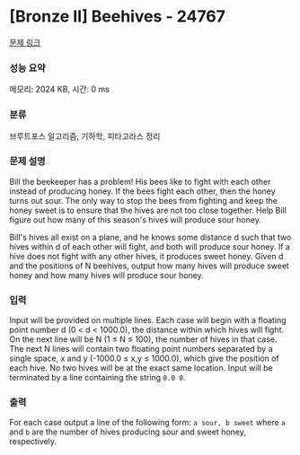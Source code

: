 # [Bronze II] Beehives - 24767 

[문제 링크](https://www.acmicpc.net/problem/24767) 

### 성능 요약

메모리: 2024 KB, 시간: 0 ms

### 분류

브루트포스 알고리즘, 기하학, 피타고라스 정리

### 문제 설명

<p>Bill the beekeeper has a problem! His bees like to fight with each other instead of producing honey. If the bees fight each other, then the honey turns out sour. The only way to stop the bees from fighting and keep the honey sweet is to ensure that the hives are not too close together. Help Bill figure out how many of this season's hives will produce sour honey.</p>

<p>Bill's hives all exist on a plane, and he knows some distance d such that two hives within d of each other will fight, and both will produce sour honey. If a hive does not fight with any other hives, it produces sweet honey. Given d and the positions of N beehives, output how many hives will produce sweet honey and how many hives will produce sour honey.</p>

### 입력 

 <p>Input will be provided on multiple lines. Each case will begin with a floating point number d (0 < d < 1000.0), the distance within which hives will fight. On the next line will be N (1 ≤ N ≤ 100), the number of hives in that case. The next N lines will contain two floating point numbers separated by a single space, x and y (-1000.0 ≤ x,y ≤ 1000.0), which give the position of each hive. No two hives will be at the exact same location. Input will be terminated by a line containing the string <code>0.0 0</code>.</p>

### 출력 

 <p>For each case output a line of the following form: <code>a sour, b sweet</code> where <code>a</code> and <code>b</code> are the number of hives producing sour and sweet honey, respectively.</p>

